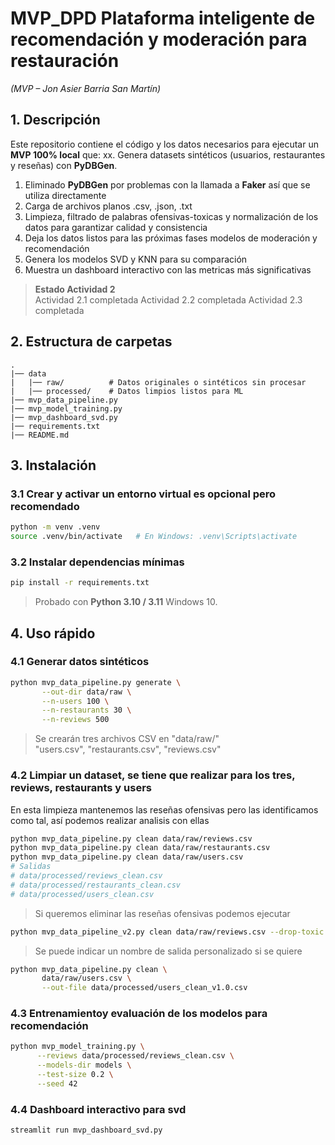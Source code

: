 # MVP_DPD Plataforma inteligente de recomendación y moderación para restauración  
*(MVP – Jon Asier Barria San Martín)*

## 1. Descripción
Este repositorio contiene el código y los datos necesarios para ejecutar un **MVP 100% local** que:
xx. Genera datasets sintéticos (usuarios, restaurantes y reseñas) con **PyDBGen**.
1. Eliminado **PyDBGen** por problemas con la llamada a **Faker** así que se utiliza directamente
2. Carga de archivos planos .csv, .json, .txt
3. Limpieza, filtrado de palabras ofensivas-toxicas y normalización de los datos para garantizar calidad y consistencia
4. Deja los datos listos para las próximas fases modelos de moderación y recomendación
5. Genera los modelos SVD y KNN para su comparación
6. Muestra un dashboard interactivo con las metricas más significativas

> **Estado Actividad 2**  
> Actividad 2.1 completada
> Actividad 2.2 completada
> Actividad 2.3 completada

## 2. Estructura de carpetas

```
.
|── data
|   |── raw/          # Datos originales o sintéticos sin procesar
|   |── processed/    # Datos limpios listos para ML
|── mvp_data_pipeline.py
|── mvp_model_training.py
|── mvp_dashboard_svd.py
|── requirements.txt
|── README.md
```

## 3. Instalación

### 3.1 Crear y activar un entorno virtual es opcional pero recomendado

```bash
python -m venv .venv
source .venv/bin/activate   # En Windows: .venv\Scripts\activate
```

### 3.2 Instalar dependencias mínimas

```bash
pip install -r requirements.txt
```

> Probado con **Python 3.10 / 3.11** Windows 10.

## 4. Uso rápido

### 4.1 Generar datos sintéticos

```bash
python mvp_data_pipeline.py generate \
       --out-dir data/raw \
       --n-users 100 \
       --n-restaurants 30 \
       --n-reviews 500
```

> Se crearán tres archivos CSV en "data/raw/"  
> "users.csv", "restaurants.csv", "reviews.csv"

### 4.2 Limpiar un dataset, se tiene que realizar para los tres, reviews, restaurants y users

En esta limpieza mantenemos las reseñas ofensivas pero las identificamos como tal, así podemos realizar analisis con ellas

```bash
python mvp_data_pipeline.py clean data/raw/reviews.csv
python mvp_data_pipeline.py clean data/raw/restaurants.csv
python mvp_data_pipeline.py clean data/raw/users.csv
# Salidas
# data/processed/reviews_clean.csv
# data/processed/restaurants_clean.csv
# data/processed/users_clean.csv
```

> Si queremos eliminar las reseñas ofensivas podemos ejecutar

```bash
python mvp_data_pipeline_v2.py clean data/raw/reviews.csv --drop-toxic
```

> Se puede indicar un nombre de salida personalizado si se quiere

```bash
python mvp_data_pipeline.py clean \
       data/raw/users.csv \
       --out-file data/processed/users_clean_v1.0.csv
```

### 4.3 Entrenamientoy evaluación de los modelos para recomendación

```bash
python mvp_model_training.py \
      --reviews data/processed/reviews_clean.csv \
      --models-dir models \
      --test-size 0.2 \
      --seed 42
```

### 4.4 Dashboard interactivo para svd

```bash
streamlit run mvp_dashboard_svd.py
```

